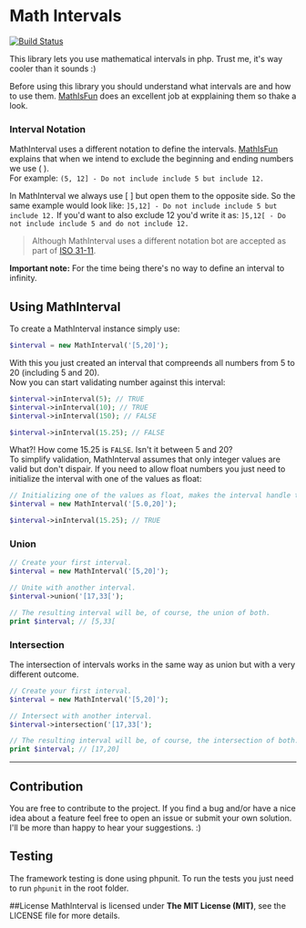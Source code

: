 # Math Intervals
[![Build Status](https://travis-ci.org/danielfdsilva/mathInterval.svg?branch=master)](https://travis-ci.org/danielfdsilva/mathInterval)  

This library lets you use mathematical intervals in php. Trust me, it's way cooler than it sounds :)

Before using this library you should understand what intervals are and how to use them.
[MathIsFun](http://www.mathsisfun.com/sets/intervals.html) does an excellent job at expplaining them so thake a look.

### Interval Notation
MathInterval uses a different notation to define the intervals. [MathIsFun](http://www.mathsisfun.com/sets/intervals.html) explains that when we intend to exclude the beginning and ending numbers we use ( ).  
For example: ```(5, 12] - Do not include include 5 but include 12.```

In MathInterval we always use [ ] but open them to the opposite side. So the same example would look like: ```]5,12] - Do not include include 5 but include 12.``` If you'd want to also exclude 12 you'd write it as: ```]5,12[ - Do not include include 5 and do not include 12.```

> Although MathInterval uses a different notation bot are accepted as part of [ISO 31-11](http://en.wikipedia.org/wiki/ISO_31-11).

**Important note:** For the time being there's no way to define an interval to infinity.

## Using MathInterval

To create a MathInterval instance simply use:
```php
$interval = new MathInterval('[5,20]');
```
With this you just created an interval that compreends all numbers from 5 to 20 (including 5 and 20).  
Now you can start validating number against this interval:
```php
$interval->inInterval(5); // TRUE
$interval->inInterval(10); // TRUE
$interval->inInterval(150); // FALSE

$interval->inInterval(15.25); // FALSE
```
What?! How come 15.25 is ```FALSE```. Isn't it between 5 and 20?  
To simplify validation, MathInterval assumes that only integer values are valid but don't dispair. If you need to allow float numbers you just need to initialize the interval with one of the values as float:
```php
// Initializing one of the values as float, makes the interval handle them.
$interval = new MathInterval('[5.0,20]');

$interval->inInterval(15.25); // TRUE
```

### Union
```php
// Create your first interval.
$interval = new MathInterval('[5,20]');

// Unite with another interval.
$interval->union('[17,33[');

// The resulting interval will be, of course, the union of both.
print $interval; // [5,33[
```

### Intersection
The intersection of intervals works in the same way as union but with a very different outcome.
```php
// Create your first interval.
$interval = new MathInterval('[5,20]');

// Intersect with another interval.
$interval->intersection('[17,33[');

// The resulting interval will be, of course, the intersection of both.
print $interval; // [17,20]
```

-----

## Contribution
You are free to contribute to the project. If you find a bug and/or have a nice idea about a feature feel free to open an issue or submit your own solution. I'll be more than happy to hear your suggestions. :)

## Testing
The framework testing is done using phpunit. To run the tests you just need to run ```phpunit``` in the root folder.

##License
MathInterval is licensed under **The MIT License (MIT)**, see the LICENSE file for more details.

